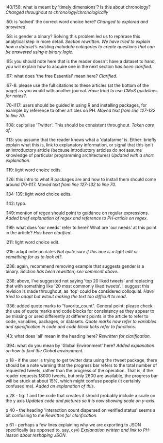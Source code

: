 l40/156: what is meant by 'timely dimensions'? Is this about chronology? *Changed throughout to chronology/chronologically*

l50: is 'solved' the correct word choice here? *Changed to explored and answered*. 

l58: is gender a binary? Solving this problem led us to rephrase this analytical step in more detail. *Section rewritten. We have tried to explain how a dataset’s existing metadata categories to create questions that can be answered using a binary logic.*  

l65: you should note here that is the reader doesn't have a dataset to hand, you will explain how to acquire one in the next section *has been clarified*. 

l67: what does 'the free Essential' mean here? *Clarified*. 

l67-8: please use the full citations to these articles (at the bottom of the page) as you would with another journal. *Have tried to use CMoS guidelines for notes?*. 

l70-l117: users should be guided in using R and installing packages, for example by reference to other articles on PH. *Moved text from line 127-132 to line 70*. 

l108: capitalise 'Twitter'. This should be consistent throughout. *Taken care of*. 

l113: you assume that the reader knows what a 'datafarme' is. Either: briefly explain what this is, link to explanatory information, or signal that this isn't an introductory article (because introductory articles do not assume knowledge of particular programming architectures) *Updated with a short explanation*. 

l119: light word choice edits. 

l126: this intro to what R packages are and how to install them should come around l70-l117. *Moved text from line 127-132 to line 70*. 

l134-139: light word choice edits. 

l142: typo. 

l149: mention of regex should point to guidance on regular expressions. *Added brief explanation of regex and reference to PH-article on regex*. 

l199: what does 'our needs' refer to here? What are 'our needs' at this point in the article? *Has been clarified*. 

l211: light word choice edit. 

l215: adapt note on dates *Not quite sure if this one is a light edit or something for us to look at?*. 

l236: again, recommend removing example that suggests gender is a binary. *Section has been rewritten, see comment above.*. 

l238: above, I've suggested not saying 'top 20 liked tweets' and replacing that with something like '20 most commonly liked tweets'. I suggest this revision is made throughout, as 'top' could be considered colloquial. *Have tried to adapt but witout making the text too difficult to read*. 

l336: added quote marks to "favorite_count". General point: please check the use of quote marks and code blocks for consistency as they appear to be missing or used differently at different points in the article to refer to code, variables, packages, or datasets. *Quote marks now refer to variables and specification in code and code block ticks refer to functions*. 

l43: what does 'all' mean in the heading here? *Rewritten for clarification*. 

l394: what do you mean by 'Global Environment' here? *Added explanation on how to find the Global environment*. 

p 18 - if the user is trying to get twitter data using the rtweet package, there should be a note warning that the progress bar refers to the total number of requested tweets, rather than the progress of the operation. That is, if the reader requests 18000 tweets, but only 2600 are available, the progress bar will be stuck at about 15%, which might confuse people (it certainly confused me). *Added an explanation of this*. 

p 28 - fig. 1 and the code that creates it should probably include a scale on the y axis *Updated code and pictures so it is now showing scale on y-axis*. 

p 40 - the heading 'Interaction count dispersed on verified status' seems a bit confusing to me *Rewritten for clarification*. 

p 61 - perhaps a few lines explaining why we are exporting to JSON specifically (as opposed to, say, csv) *Explanation written and link to PH-lesson about reshaping JSON*. 

